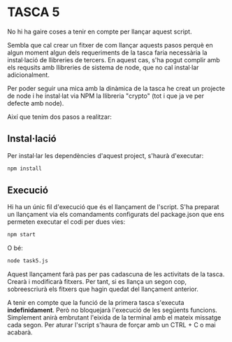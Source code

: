 # TASCA 5

No hi ha gaire coses a tenir en compte per llançar aquest script.

Sembla que cal crear un fitxer de com llançar aquests pasos perquè en algun moment algun dels requeriments de la tasca faria necessària la instal·lació de llibreries de tercers. En aquest cas, s'ha pogut complir amb els requsits amb llibreries de sistema de node, que no cal instal·lar adicionalment.

Per poder seguir una mica amb la dinàmica de la tasca he creat un projecte de node i he instal·lat via NPM la llibreria "crypto" (tot i que ja ve per defecte amb node).

Així que tenim dos pasos a realitzar: 

## Instal·lació

Per instal·lar les dependències d'aquest project, s'haurà d'executar:

```bash
npm install
```

## Execució

Hi ha un únic fil d'execució que és el llançament de l'script. S'ha preparat un llançament via els comandaments configurats del package.json que ens permeten executar el codi per dues vies:

```bash
npm start
```

O bé:

```bash
node task5.js
```

Aquest llançament farà pas per pas cadascuna de les activitats de la tasca. Crearà i modificarà fitxers. Per tant, si es llança un segon cop, sobreescriurà els fitxers que hagin quedat del llançament anterior.

A tenir en compte que la funció de la primera tasca s'executa **indefinidament**. Però no bloquejarà l'execució de les següents funcions. Simplement anirà embrutant l'eixida de la terminal amb el mateix missatge cada segon. Per aturar l'script s'haura de forçar amb un CTRL + C o mai acabarà.
